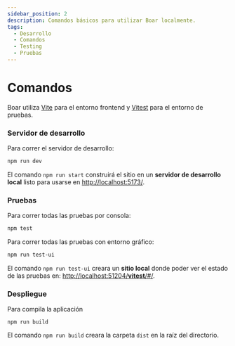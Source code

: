 ```yaml
---
sidebar_position: 2
description: Comandos básicos para utilizar Boar localmente.
tags:
  - Desarrollo
  - Comandos
  - Testing
  - Pruebas
---
```


# Comandos

Boar utiliza [Vite](https://vitejs.dev/) para el entorno frontend y [Vitest](https://vitest.dev/guide/) para el entorno de pruebas.

### Servidor de desarrollo

Para correr el servidor de desarrollo:

```bash
npm run dev
```

El comando `npm run start` construirá el sitio en un **servidor de desarrollo local** listo para usarse en [http://localhost:5173/](http://localhost:5173/).

### Pruebas

Para correr todas las pruebas por consola: 

```bash
npm test
```

Para correr todas las pruebas con entorno gráfico: 

```bash
npm run test-ui
```

El comando `npm run test-ui` creara un **sitio local** donde poder ver el estado de las pruebas en: [http://localhost:51204/__vitest__/#/](http://localhost:51204/__vitest__/#/).

### Despliegue

Para compila la aplicación

```
npm run build
```

El comando `npm run build` creara la carpeta `dist` en la raíz del directorio.
